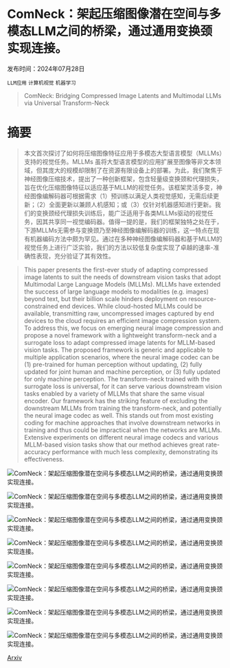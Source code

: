 # ComNeck：架起压缩图像潜在空间与多模态LLM之间的桥梁，通过通用变换颈实现连接。

发布时间：2024年07月28日

`LLM应用` `计算机视觉` `机器学习`

> ComNeck: Bridging Compressed Image Latents and Multimodal LLMs via Universal Transform-Neck

# 摘要

> 本文首次探讨了如何将压缩图像特征应用于多模态大型语言模型（MLLMs）支持的视觉任务。MLLMs 虽将大型语言模型的应用扩展至图像等非文本领域，但其庞大的规模却限制了在资源有限设备上的部署。为此，我们聚焦于神经图像压缩技术，提出了一种创新框架，包含轻量级变换颈和代理损失，旨在优化压缩图像特征以适应基于MLLM的视觉任务。该框架灵活多变，神经图像编解码器可根据需求（1）预训练以满足人类视觉感知，无需后续更新；（2）全面更新以兼顾人机感知；或（3）仅针对机器感知进行更新。我们的变换颈经代理损失训练后，能广泛适用于各类MLLMs驱动的视觉任务，因其共享同一视觉编码器。值得一提的是，我们的框架独特之处在于，下游MLLMs无需参与变换颈乃至神经图像编解码器的训练，这一特点在现有机器编码方法中颇为罕见。通过在多种神经图像编解码器和基于MLLM的视觉任务上进行广泛实验，我们的方法以较低复杂度实现了卓越的速率-准确性表现，充分验证了其有效性。

> This paper presents the first-ever study of adapting compressed image latents to suit the needs of downstream vision tasks that adopt Multimodal Large Language Models (MLLMs). MLLMs have extended the success of large language models to modalities (e.g. images) beyond text, but their billion scale hinders deployment on resource-constrained end devices. While cloud-hosted MLLMs could be available, transmitting raw, uncompressed images captured by end devices to the cloud requires an efficient image compression system. To address this, we focus on emerging neural image compression and propose a novel framework with a lightweight transform-neck and a surrogate loss to adapt compressed image latents for MLLM-based vision tasks. The proposed framework is generic and applicable to multiple application scenarios, where the neural image codec can be (1) pre-trained for human perception without updating, (2) fully updated for joint human and machine perception, or (3) fully updated for only machine perception. The transform-neck trained with the surrogate loss is universal, for it can serve various downstream vision tasks enabled by a variety of MLLMs that share the same visual encoder. Our framework has the striking feature of excluding the downstream MLLMs from training the transform-neck, and potentially the neural image codec as well. This stands out from most existing coding for machine approaches that involve downstream networks in training and thus could be impractical when the networks are MLLMs. Extensive experiments on different neural image codecs and various MLLM-based vision tasks show that our method achieves great rate-accuracy performance with much less complexity, demonstrating its effectiveness.

![ComNeck：架起压缩图像潜在空间与多模态LLM之间的桥梁，通过通用变换颈实现连接。](../../../paper_images/2407.19651/teaser_v5.png)

![ComNeck：架起压缩图像潜在空间与多模态LLM之间的桥梁，通过通用变换颈实现连接。](../../../paper_images/2407.19651/arch_v8.png)

![ComNeck：架起压缩图像潜在空间与多模态LLM之间的桥梁，通过通用变换颈实现连接。](../../../paper_images/2407.19651/paper_main_RD.png)

![ComNeck：架起压缩图像潜在空间与多模态LLM之间的桥梁，通过通用变换颈实现连接。](../../../paper_images/2407.19651/paper_recon_kodak.png)

![ComNeck：架起压缩图像潜在空间与多模态LLM之间的桥梁，通过通用变换颈实现连接。](../../../paper_images/2407.19651/paper_ablation_layer.png)

![ComNeck：架起压缩图像潜在空间与多模态LLM之间的桥梁，通过通用变换颈实现连接。](../../../paper_images/2407.19651/paper_ablation_loss.png)

![ComNeck：架起压缩图像潜在空间与多模态LLM之间的桥梁，通过通用变换颈实现连接。](../../../paper_images/2407.19651/paper_ablation_tic.png)

![ComNeck：架起压缩图像潜在空间与多模态LLM之间的桥梁，通过通用变换颈实现连接。](../../../paper_images/2407.19651/paper_sup_vvc_v2.png)

[Arxiv](https://arxiv.org/abs/2407.19651)